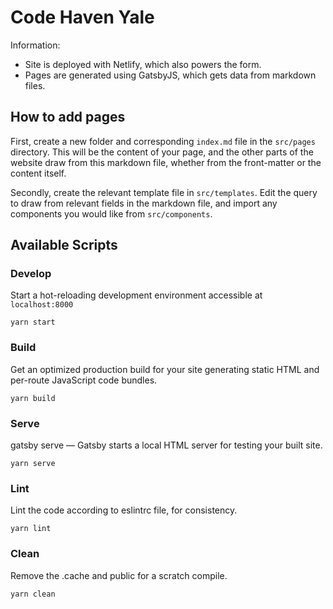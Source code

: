 # Code Haven Yale

Information: 
- Site is deployed with Netlify, which also powers the form.
- Pages are generated using GatsbyJS, which gets data from markdown files.

## How to add pages

First, create a new folder and corresponding `index.md` file in the `src/pages` directory. This will be the content of your page, and the other parts of the website draw from this markdown file, whether from the front-matter or the content itself. 

Secondly, create the relevant template file in `src/templates`. Edit the query to draw from relevant fields in the markdown file, and import any components you would like from `src/components`.


## Available Scripts

### Develop
Start a hot-reloading development environment accessible at `localhost:8000`
```shell
yarn start
```

### Build
Get an optimized production build for your site generating static HTML and per-route JavaScript code bundles.
```shell
yarn build
```

### Serve
gatsby serve — Gatsby starts a local HTML server for testing your built site.
```shell
yarn serve
```

### Lint
Lint the code according to eslintrc file, for consistency.
```shell
yarn lint
```

### Clean
Remove the .cache and public for a scratch compile.
```shell
yarn clean
```


